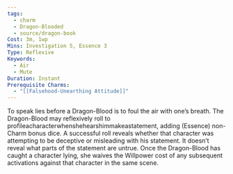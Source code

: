 ```yaml
---
tags:
  - charm
  - Dragon-Blooded
  - source/dragon-book
Cost: 3m, 1wp
Mins: Investigation 5, Essence 3
Type: Reflexive
Keywords:
  - Air
  - Mute
Duration: Instant
Prerequisite Charms:
  - "[[Falsehood-Unearthing Attitude]]"
---
```

To speak lies before a Dragon-Blood is to foul the air with one’s breath. The Dragon-Blood may reflexively roll to profileacharacterwhenshehearshimmakeastatement, adding (Essence) non-Charm bonus dice. A successful roll reveals whether that character was attempting to be deceptive or misleading with his statement. It doesn’t reveal what parts of the statement are untrue. Once the Dragon-Blood has caught a character lying, she waives the Willpower cost of any subsequent activations against that character in the same scene.